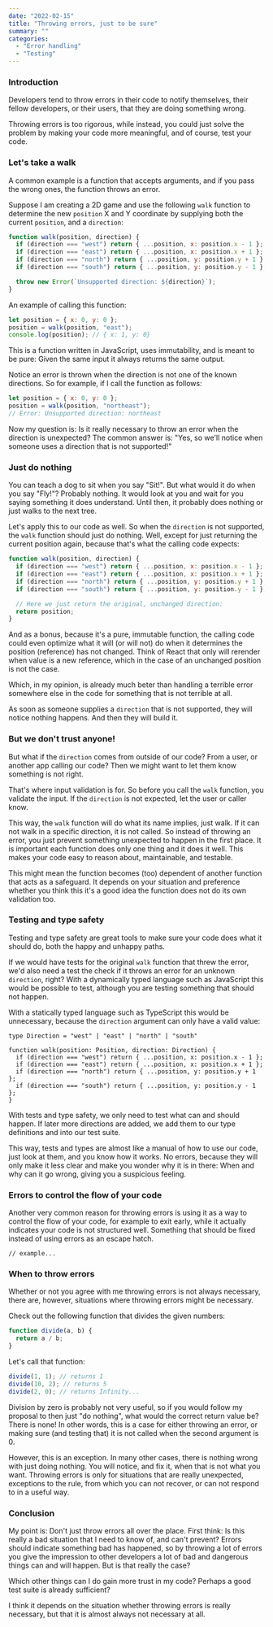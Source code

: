 ```yaml
---
date: "2022-02-15"
title: "Throwing errors, just to be sure"
summary: ""
categories:
  - "Error handling"
  - "Testing"
---
```


### Introduction

Developers tend to throw errors in their code to notify themselves, their fellow developers, or their users, that they are doing something wrong.

Throwing errors is too rigorous, while instead, you could just solve the problem by making your code more meaningful, and of course, test your code.


### Let's take a walk

A common example is a function that accepts arguments, and if you pass the wrong ones, the function throws an error.

Suppose I am creating a 2D game and use the following `walk` function to determine the new `position` X and Y coordinate by supplying both the current `position`, and a `direction`:

```js
function walk(position, direction) {
  if (direction === "west") return { ...position, x: position.x - 1 };
  if (direction === "east") return { ...position, x: position.x + 1 };
  if (direction === "north") return { ...position, y: position.y + 1 };
  if (direction === "south") return { ...position, y: position.y - 1 };

  throw new Error(`Unsupported direction: ${direction}`);
}
```

An example of calling this function:

```js
let position = { x: 0, y: 0 };
position = walk(position, "east");
console.log(position); // { x: 1, y: 0}
```

This is a function written in JavaScript, uses immutability, and is meant to be pure: Given the same input it always returns the same output.

Notice an error is thrown when the direction is not one of the known directions. So for example, if I call the function as follows:

```js
let position = { x: 0, y: 0 };
position = walk(position, "northeast");
// Error: Unsupported direction: northeast
```

Now my question is: Is it really necessary to throw an error when the direction is unexpected? The common answer is: "Yes, so we'll notice when someone uses a direction that is not supported!"

### Just do nothing

You can teach a dog to sit when you say "Sit!". But what would it do when you say "Fly!"? Probably nothing. It would look at you and wait for you saying something it does understand. Until then, it probably does nothing or just walks to the next tree.

Let's apply this to our code as well. So when the `direction` is not supported, the `walk` function should just do nothing. Well, except for just returning the current position again, because that's what the calling code expects:

```js
function walk(position, direction) {
  if (direction === "west") return { ...position, x: position.x - 1 };
  if (direction === "east") return { ...position, x: position.x + 1 };
  if (direction === "north") return { ...position, y: position.y + 1 };
  if (direction === "south") return { ...position, y: position.y - 1 };

  // Here we just return the original, unchanged direction:
  return position;
}
```

And as a bonus, because it's a pure, immutable function, the calling code could even optimize what it will (or will not) do when it determines the position (reference) has not changed. Think of React that only will rerender when value is a new reference, which in the case of an unchanged position is not the case.

Which, in my opinion, is already much beter than handling a terrible error somewhere else in the code for something that is not terrible at all.

As soon as someone supplies a `direction` that is not supported, they will notice nothing happens. And then they will build it.

### But we don't trust anyone!

But what if the `direction` comes from outside of our code? From a user, or another app calling our code? Then we might want to let them know something is not right.

That's where input validation is for. So before you call the `walk` function, you validate the input. If the `direction` is not expected, let the user or caller know.

This way, the `walk` function will do what its name implies, just walk. If it can not walk in a specific direction, it is not called. So instead of throwing an error, you just prevent something unexpected to happen in the first place. It is important each function does only one thing and it does it well. This makes your code easy to reason about, maintainable, and testable.

This might mean the function becomes (too) dependent of another function that acts as a safeguard. It depends on your situation and preference whether you think this it's a good idea the function does not do its own validation too.

### Testing and type safety

Testing and type safety are great tools to make sure your code does what it should do, both the happy and unhappy paths.

If we would have tests for the original `walk` function that threw the error, we'd also need a test the check if it throws an error for an unknown `direction`, right? With a dynamically typed language such as JavaScript this would be possible to test, although you are testing something that should not happen.

With a statically typed language such as TypeScript this would be unnecessary, because the `direction` argument can only have a valid value:

```
type Direction = "west" | "east" | "north" | "south"

function walk(position: Position, direction: Direction) {
  if (direction === "west") return { ...position, x: position.x - 1 };
  if (direction === "east") return { ...position, x: position.x + 1 };
  if (direction === "north") return { ...position, y: position.y + 1 };
  if (direction === "south") return { ...position, y: position.y - 1 };
}
```

With tests and type safety, we only need to test what can and should happen. If later more directions are added, we add them to our type definitions and into our test suite. 

This way, tests and types are almost like a manual of how to use our code, just look at them, and you know how it works. No errors, because they will only make it less clear and make you wonder why it is in there: When and why can it go wrong, giving you a suspicious feeling.

### Errors to control the flow of your code

Another very common reason for throwing errors is using it as a way to control the flow of your code, for example to exit early, while it actually indicates your code is not structured well. Something that should be fixed instead of using errors as an escape hatch.

```
// example...
```



### When to throw errors

Whether or not you agree with me throwing errors is not always necessary, there are, however, situations where throwing errors might be necessary.

Check out the following function that divides the given numbers:

```js
function divide(a, b) {
  return a / b;
}
```

Let's call that function:

```js
divide(1, 1); // returns 1
divide(10, 2); // returns 5
divide(2, 0); // returns Infinity...
```

Division by zero is probably not very useful, so if you would follow my proposal to then just "do nothing", what would the correct return value be? There is none! In other words, this is a case for either throwing an error, or making sure (and testing that) it is not called when the second argument is 0.

However, this is an exception. In many other cases, there is nothing wrong with just doing nothing. You will notice, and fix it, when that is not what you want. Throwing errors is only for situations that are really unexpected, exceptions to the rule, from which you can not recover, or can not respond to in a useful way.

### Conclusion

My point is: Don't just throw errors all over the place. First think: Is this really a bad situation that I need to know of, and can't prevent? Errors should indicate something bad has happened, so by throwing a lot of errors you give the impression to other developers a lot of bad and dangerous things can and will happen. But is that really the case?

Which other things can I do gain more trust in my code? Perhaps a good test suite is already sufficient?

I think it depends on the situation whether throwing errors is really necessary, but that it is almost always not necessary at all.